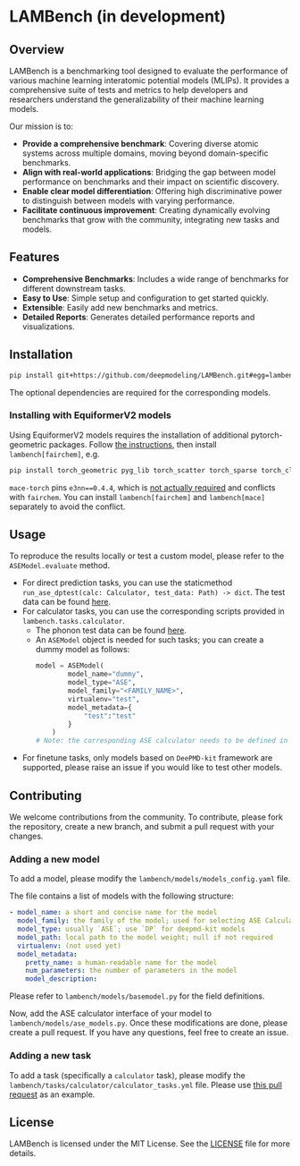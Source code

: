 # LAMBench (in development)


## Overview
LAMBench is a benchmarking tool designed to evaluate the performance of various machine learning interatomic potential models (MLIPs). It provides a comprehensive suite of tests and metrics to help developers and researchers understand the generalizability of their machine learning models.

Our mission is to:

- **Provide a comprehensive benchmark**: Covering diverse atomic systems across multiple domains, moving beyond domain-specific benchmarks.
- **Align with real-world applications**: Bridging the gap between model performance on benchmarks and their impact on scientific discovery.
- **Enable clear model differentiation**: Offering high discriminative power to distinguish between models with varying performance.
- **Facilitate continuous improvement**: Creating dynamically evolving benchmarks that grow with the community, integrating new tasks and models.

## Features

- **Comprehensive Benchmarks**: Includes a wide range of benchmarks for different downstream tasks.
- **Easy to Use**: Simple setup and configuration to get started quickly.
- **Extensible**: Easily add new benchmarks and metrics.
- **Detailed Reports**: Generates detailed performance reports and visualizations.

## Installation

```bash
pip install git+https://github.com/deepmodeling/LAMBench.git#egg=lambench[deepmd,mace,sevenn,orb]
```

The optional dependencies are required for the corresponding models.

### Installing with EquiformerV2 models

Using EquiformerV2 models requires the installation of additional pytorch-geometric packages.
Follow [the instructions](https://pytorch-geometric.readthedocs.io/en/latest/notes/installation.html#additional-libraries), then install `lambench[fairchem]`, e.g.

```bash
pip install torch_geometric pyg_lib torch_scatter torch_sparse torch_cluster torch_spline_conv -f https://data.pyg.org/whl/torch-2.4.0+cu124.html
```

`mace-torch` pins `e3nn==0.4.4`, which is [not actually required](https://github.com/ACEsuit/mace/issues/555#issuecomment-2423730788) and conflicts with `fairchem`. You can install `lambench[fairchem]` and `lambench[mace]` separately to avoid the conflict.

## Usage

To reproduce the results locally or test a custom model, please refer to the `ASEModel.evaluate` method.
- For direct prediction tasks, you can use the staticmethod `run_ase_dptest(calc: Calculator, test_data: Path) -> dict`. The test data can be found [here](https://www.aissquare.com/datasets/detail?pageType=datasets&name=LAMBench-TestData-v1&id=295).
- For calculator tasks, you can use the corresponding scripts provided in `lambench.tasks.calculator`.
  - The phonon test data can be found [here](https://www.aissquare.com/datasets/detail?pageType=datasets&name=LAMBench-Phonon-MDR&id=310).
  - An `ASEModel` object is needed for such tasks; you can create a dummy model as follows:
    ```python
    model = ASEModel(
            model_name="dummy",
            model_type="ASE",
            model_family="<FAMILY_NAME>",
            virtualenv="test",
            model_metadata={
                "test":"test"
            }
        )
    # Note: the corresponding ASE calculator needs to be defined in ASEModel.calc.
    ```
- For finetune tasks, only models based on `DeePMD-kit` framework are supported, please raise an issue if you would like to test other models.

## Contributing

We welcome contributions from the community. To contribute, please fork the repository, create a new branch, and submit a pull request with your changes.

### Adding a new model

To add a model, please modify the `lambench/models/models_config.yaml` file.

The file contains a list of models with the following structure:

  ```yaml
  - model_name: a short and concise name for the model
    model_family: the family of the model; used for selecting ASE Calculator in `ase_models.py`
    model_type: usually `ASE`; use `DP` for deepmd-kit models
    model_path: local path to the model weight; null if not required
    virtualenv: (not used yet)
    model_metadata:
      pretty_name: a human-readable name for the model
      num_parameters: the number of parameters in the model
      model_description:
  ```

Please refer to `lambench/models/basemodel.py` for the field definitions.

Now, add the ASE calculator interface of your model to `lambench/models/ase_models.py`.
Once these modifications are done, please create a pull request. If you have any questions, feel free to create an issue.

### Adding a new task

To add a task (specifically a `calculator` task), please modify the `lambench/tasks/calculator/calculator_tasks.yml` file. Please use [this pull request](https://github.com/deepmodeling/LAMBench/pull/89) as an example.

## License

LAMBench is licensed under the MIT License. See the [LICENSE](LICENSE) file for more details.
